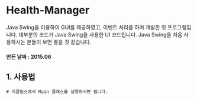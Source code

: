 # Health-Manager
 Java Swing을 이용하여 GUI를 제공하였고, 이벤트 처리를 하며 개발한 첫 프로그램입니다. 대부분의 코드가 Java Swing을 사용한 UI 코드입니다. Java Swing을 처음 사용하시는 분들이 보면 좋을 것 같습니다.
#### 만든 날짜 : 2015.06

## 1. 사용법
```
# 이클립스에서 Main 클래스를 실행하시면 됩니다.
```
